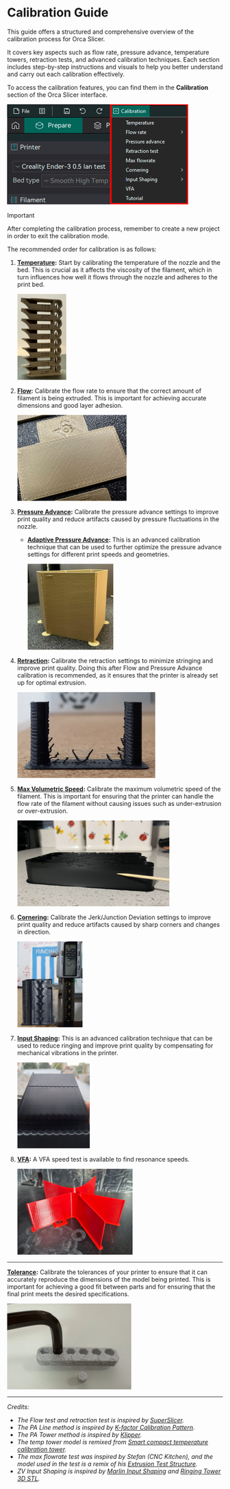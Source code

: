 # Calibration Guide

This guide offers a structured and comprehensive overview of the calibration process for Orca Slicer.

It covers key aspects such as flow rate, pressure advance, temperature towers, retraction tests, and advanced calibration techniques. Each section includes step-by-step instructions and visuals to help you better understand and carry out each calibration effectively.

To access the calibration features, you can find them in the **Calibration** section of the Orca Slicer interface.

![Calibration Button](https://github.com/SoftFever/OrcaSlicer/blob/main/doc/images/calibration.png?raw=true)

> [!IMPORTANT]
> After completing the calibration process, remember to create a new project in order to exit the calibration mode.

The recommended order for calibration is as follows:

1. **[Temperature](temp-calib):** Start by calibrating the temperature of the nozzle and the bed. This is crucial as it affects the viscosity of the filament, which in turn influences how well it flows through the nozzle and adheres to the print bed.

   <img src="https://github.com/SoftFever/OrcaSlicer/blob/main/doc/images/Temp-calib/temp-tower.jpg?raw=true" alt="temp-tower" height="200">

2. **[Flow](flow-rate-calib):** Calibrate the flow rate to ensure that the correct amount of filament is being extruded. This is important for achieving accurate dimensions and good layer adhesion.

   <img src="https://github.com/SoftFever/OrcaSlicer/blob/main/doc/images/Flow-Rate/flowrate-6.jpg?raw=true" alt="flowrate-6" height="200">

3. **[Pressure Advance](pressure-advance-calib):** Calibrate the pressure advance settings to improve print quality and reduce artifacts caused by pressure fluctuations in the nozzle.

   - **[Adaptive Pressure Advance](adaptive-pressure-advance-calib):** This is an advanced calibration technique that can be used to further optimize the pressure advance settings for different print speeds and geometries.

      <img src="https://github.com/SoftFever/OrcaSlicer/blob/main/doc/images/pa/pa-tower.jpg?raw=true" alt="pa-tower" height="200">

4. **[Retraction](retraction-calib):** Calibrate the retraction settings to minimize stringing and improve print quality. Doing this after Flow and Pressure Advance calibration is recommended, as it ensures that the printer is already set up for optimal extrusion.

   <img src="https://github.com/SoftFever/OrcaSlicer/blob/main/doc/images/retraction/retraction_test_print.jpg?raw=true" alt="Retraction" height="200">

5. **[Max Volumetric Speed](volumetric-speed-calib):** Calibrate the maximum volumetric speed of the filament. This is important for ensuring that the printer can handle the flow rate of the filament without causing issues such as under-extrusion or over-extrusion.

   <img src="https://github.com/SoftFever/OrcaSlicer/blob/main/doc/images/MVF/mvf_measurement_point.jpg?raw=true" alt="Max_Volumetric_Speed" height="200">

6. **[Cornering](cornering-calib):** Calibrate the Jerk/Junction Deviation settings to improve print quality and reduce artifacts caused by sharp corners and changes in direction.

     <img src="https://github.com/SoftFever/OrcaSlicer/blob/main/doc/images/JunctionDeviation/jd_second_print_measure.jpg?raw=true" alt="Cornering" height="200">

7. **[Input Shaping](input-shaping-calib):** This is an advanced calibration technique that can be used to reduce ringing and improve print quality by compensating for mechanical vibrations in the printer.

   <img src="https://github.com/SoftFever/OrcaSlicer/blob/main/doc/images/InputShaping/IS_damp_marlin_print_measure.jpg?raw=true" alt="Input_Shaping" height="200">

8. **[VFA](vfa-calib):** A VFA speed test is available to find resonance speeds.

   <img src="https://github.com/SoftFever/OrcaSlicer/blob/main/doc/images/vfa/vfa_test_print.jpg?raw=true" alt="vfa_test_print" height="200">

---

**[Tolerance](tolerance-calib):** Calibrate the tolerances of your printer to ensure that it can accurately reproduce the dimensions of the model being printed. This is important for achieving a good fit between parts and for ensuring that the final print meets the desired specifications.

   <img src="https://github.com/SoftFever/OrcaSlicer/blob/main/doc/images/Tolerance/OrcaToleranceTes_m6.jpg?raw=true" alt="Tolerance" height="200">

---

_Credits:_

- _The Flow test and retraction test is inspired by [SuperSlicer](https://github.com/supermerill/SuperSlicer)._
- _The PA Line method is inspired by [K-factor Calibration Pattern](https://marlinfw.org/tools/lin_advance/k-factor.html)._
- _The PA Tower method is inspired by [Klipper](https://www.klipper3d.org/Pressure_Advance.html)._
- _The temp tower model is remixed from [Smart compact temperature calibration tower](https://www.thingiverse.com/thing:2729076)._
- _The max flowrate test was inspired by Stefan (CNC Kitchen), and the model used in the test is a remix of his [Extrusion Test Structure](https://www.printables.com/model/342075-extrusion-test-structure)._
- _ZV Input Shaping is inspired by [Marlin Input Shaping](https://marlinfw.org/docs/features/input_shaping.html) and [Ringing Tower 3D STL](https://marlinfw.org/assets/stl/ringing_tower.stl)._
